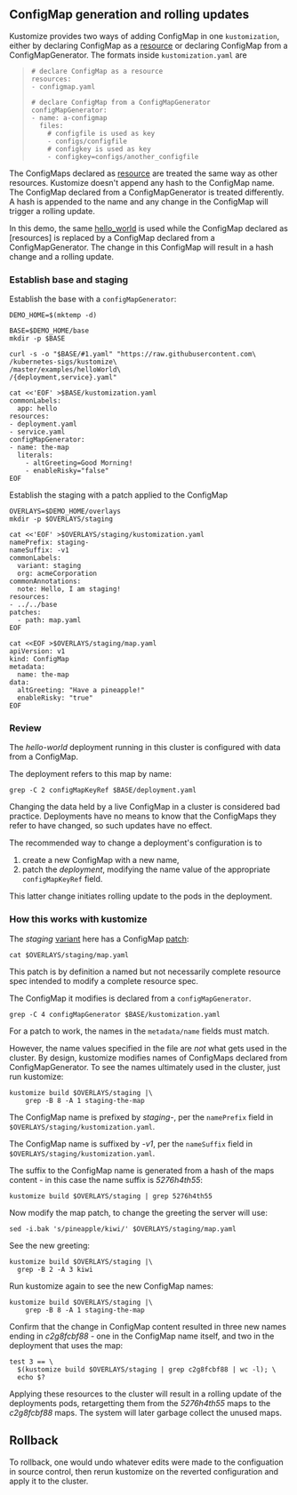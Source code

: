 [patch]: https://kubectl.docs.kubernetes.io/references/kustomize/glossary/#patch
[resource]: https://kubectl.docs.kubernetes.io/references/kustomize/glossary/#resource
[variant]: https://kubectl.docs.kubernetes.io/references/kustomize/glossary/#variant

## ConfigMap generation and rolling updates

Kustomize provides two ways of adding ConfigMap in one `kustomization`, either by declaring ConfigMap as a [resource] or declaring ConfigMap from a ConfigMapGenerator. The formats inside `kustomization.yaml` are

> ```
> # declare ConfigMap as a resource
> resources:
> - configmap.yaml
>
> # declare ConfigMap from a ConfigMapGenerator
> configMapGenerator:
> - name: a-configmap
>   files:
>     # configfile is used as key
>     - configs/configfile
>     # configkey is used as key
>     - configkey=configs/another_configfile
> ```

The ConfigMaps declared as [resource] are treated the same way as other resources. Kustomize doesn't append any hash to the ConfigMap name. The ConfigMap declared from a ConfigMapGenerator is treated differently. A hash is appended to the name and any change in the ConfigMap will trigger a rolling update.

In this demo, the same [hello_world](helloWorld/README.md) is used while the ConfigMap declared as [resources] is replaced by a ConfigMap declared from a ConfigMapGenerator. The change in this ConfigMap will result in a hash change and a rolling update.

### Establish base and staging

Establish the base with a `configMapGenerator`:
<!-- @establishBase @testAgainstLatestRelease -->
```
DEMO_HOME=$(mktemp -d)

BASE=$DEMO_HOME/base
mkdir -p $BASE

curl -s -o "$BASE/#1.yaml" "https://raw.githubusercontent.com\
/kubernetes-sigs/kustomize\
/master/examples/helloWorld\
/{deployment,service}.yaml"

cat <<'EOF' >$BASE/kustomization.yaml
commonLabels:
  app: hello
resources:
- deployment.yaml
- service.yaml
configMapGenerator:
- name: the-map
  literals:
    - altGreeting=Good Morning!
    - enableRisky="false"
EOF
```

Establish the staging with a patch applied to the ConfigMap

<!-- @establishStaging @testAgainstLatestRelease -->

```
OVERLAYS=$DEMO_HOME/overlays
mkdir -p $OVERLAYS/staging

cat <<'EOF' >$OVERLAYS/staging/kustomization.yaml
namePrefix: staging-
nameSuffix: -v1
commonLabels:
  variant: staging
  org: acmeCorporation
commonAnnotations:
  note: Hello, I am staging!
resources:
- ../../base
patches:
  - path: map.yaml
EOF

cat <<EOF >$OVERLAYS/staging/map.yaml
apiVersion: v1
kind: ConfigMap
metadata:
  name: the-map
data:
  altGreeting: "Have a pineapple!"
  enableRisky: "true"
EOF
```

### Review

The _hello-world_ deployment running in this cluster is
configured with data from a ConfigMap.

The deployment refers to this map by name:

<!-- @showDeployment @testAgainstLatestRelease -->

```
grep -C 2 configMapKeyRef $BASE/deployment.yaml
```

Changing the data held by a live ConfigMap in a cluster
is considered bad practice. Deployments have no means
to know that the ConfigMaps they refer to have
changed, so such updates have no effect.

The recommended way to change a deployment's
configuration is to

1.  create a new ConfigMap with a new name,
1.  patch the _deployment_, modifying the name value of
    the appropriate `configMapKeyRef` field.

This latter change initiates rolling update to the pods
in the deployment.

### How this works with kustomize

The _staging_ [variant] here has a ConfigMap [patch]:

<!-- @showMapPatch @testAgainstLatestRelease -->

```
cat $OVERLAYS/staging/map.yaml
```

This patch is by definition a named but not necessarily
complete resource spec intended to modify a complete
resource spec.

The ConfigMap it modifies is declared from a `configMapGenerator`.

<!-- @showMapBase @testAgainstLatestRelease -->

```
grep -C 4 configMapGenerator $BASE/kustomization.yaml
```

For a patch to work, the names in the `metadata/name`
fields must match.

However, the name values specified in the file are
_not_ what gets used in the cluster. By design,
kustomize modifies names of ConfigMaps declared from ConfigMapGenerator. To see the names
ultimately used in the cluster, just run kustomize:

<!-- @grepStagingName @testAgainstLatestRelease -->

```
kustomize build $OVERLAYS/staging |\
    grep -B 8 -A 1 staging-the-map
```

The ConfigMap name is prefixed by _staging-_, per the
`namePrefix` field in
`$OVERLAYS/staging/kustomization.yaml`.

The ConfigMap name is suffixed by _-v1_, per the
`nameSuffix` field in
`$OVERLAYS/staging/kustomization.yaml`.

The suffix to the ConfigMap name is generated from a
hash of the maps content - in this case the name suffix
is _5276h4th55_:

<!-- @grepStagingHash @testAgainstLatestRelease -->

```
kustomize build $OVERLAYS/staging | grep 5276h4th55
```

Now modify the map patch, to change the greeting
the server will use:

<!-- @changeMap @testAgainstLatestRelease -->

```
sed -i.bak 's/pineapple/kiwi/' $OVERLAYS/staging/map.yaml
```

See the new greeting:

```
kustomize build $OVERLAYS/staging |\
  grep -B 2 -A 3 kiwi
```

Run kustomize again to see the new ConfigMap names:

<!-- @grepStagingName @testAgainstLatestRelease -->

```
kustomize build $OVERLAYS/staging |\
    grep -B 8 -A 1 staging-the-map
```

Confirm that the change in ConfigMap content resulted
in three new names ending in _c2g8fcbf88_ - one in the
ConfigMap name itself, and two in the deployment that
uses the map:

<!-- @countHashes @testAgainstLatestRelease -->

```
test 3 == \
  $(kustomize build $OVERLAYS/staging | grep c2g8fcbf88 | wc -l); \
  echo $?
```

Applying these resources to the cluster will result in
a rolling update of the deployments pods, retargetting
them from the _5276h4th55_ maps to the _c2g8fcbf88_
maps. The system will later garbage collect the
unused maps.

## Rollback

To rollback, one would undo whatever edits were made to
the configuation in source control, then rerun kustomize
on the reverted configuration and apply it to the
cluster.
